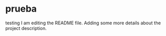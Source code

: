 
# prueba
testing
I am editing the README file. Adding some more details about the project description.

